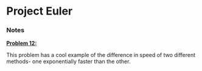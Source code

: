 # Project Euler

### Notes

**[Problem 12:](http://projecteuler.net/problem=12)**

This problem has a cool example of the difference in speed of two different methods- one exponentially faster than the other. 